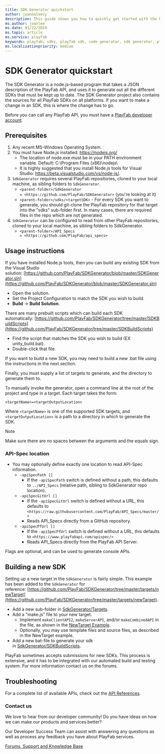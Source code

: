 ```yaml
---
title: SDK Generator quickstart
author: joannaleecy
description: This guide shows you how to quickly get started with the PlayFab SDK Generator.
ms.author: joanlee
ms.date: 01/22/2019
ms.topic: article
ms.service: playfab
keywords: playfab, sdks, playfab sdk, code generator, sdk generator, playfab sdk generator
ms.localizationpriority: medium
---
```


# SDK Generator quickstart

The SDK Generator is a node.js-based program that takes a JSON description of the PlayFab API, and uses it to generate out all the different SDKs that must be kept up to date. The SDK Generator project also contains the sources for all PlayFab SDKs on all platforms. If you want to make a change in an SDK, this is where the change has to go.

Before you can call any PlayFab API, you must have a [PlayFab developer account](https://developer.playfab.com/en-us/sign-up). 

## Prerequisites

1. Any recent MS-Windows Operating System.
2. You must have Node.js installed: <https://nodejs.org/>
   - The location of node.exe must be in your PATH environment variable. Default: C:\Program Files (x86)\nodejs\
   - It is highly suggested that you install Node.js tools for Visual Studio: <https://beta.visualstudio.com/vs/node-js/>.
3. `SdkGenerator` requires several PlayFab repositories, cloned to your local machine, as sibling folders to `SdkGenerator`.
   - `<parent-folder>/SdkGenerator = <https://github.com/PlayFab/SDKGenerator>` (you're looking at it)
   - `<parent-folder>/sdks/<targetSDK>` - For every SDK you want to generate, you should git-clone the PlayFab repository for that target into the "sdks" sub-folder first. In many cases, there are required files in the repo which are not generated.
4. `SdkGenerator` can be configured to read from other PlayFab repositories, cloned to your local machine, as sibling folders to SdkGenerator.
   - `<parent-folder>/API_Specs = <https://github.com/PlayFab/api_specs>`

## Usage instructions

If you have installed Node.js tools, then you can build any existing SDK from the Visual Studio solution: [https://github.com/PlayFab/SDKGenerator/blob/master/SDKGenerator.sln](https://github.com/PlayFab/SDKGenerator/blob/master/SDKGenerator.sln)

- Open the solution.
- Set the Project Configuration to match the SDK you wish to build.
- **Build** -> **Build Solution**.

There are many prebuilt scripts which can build each SDK automatically: [https://github.com/PlayFab/SDKGenerator/tree/master/SDKBuildScripts](https://github.com/PlayFab/SDKGenerator/tree/master/SDKBuildScripts)

- Find the script that matches the SDK you wish to build (EX unity_build.bat).
- Double-click that file.

If you want to build a new SDK, you may need to build a new .bat file using the instructions in the next section.

Finally, you must supply a list of targets to generate, and the directory to generate them to.

To manually invoke the generator, open a command line at the root of the project and type in a target.  Each target takes the form:

`<targetName>=<targetOutputLocation>`

Where `<targetName>` is one of the supported SDK targets, and `<targetOutputLocation>` is a path to a directory in which to generate the SDK.

> [!NOTE]
> Make sure there are no spaces between the arguments and the equals sign.

### API-Spec location

- You may optionally define exactly one location to read API-Spec information.
  - `-apiSpecPath []`
    - If the `-apiSpecPath` switch is defined without a path, this defaults to `../API_Specs` (relative path, sibling to SdkGenerator repo location).
  - `-apiSpecGitUrl []`
    - If the `-apiSpecGitUrl` switch is defined without a URL, this defaults to `<https://raw.githubusercontent.com/PlayFab/API_Specs/master/>`
    - Reads API_Specs directly from a GitHub repository.
  - `-apiSpecPfUrl []`
    - If the `-apiSpecPfUrl` switch is defined without a URL, this defaults to `<https://www.playfabapi.com/apispec/>`
    - Reads API_Specs directly from the PlayFab API Server.

Flags are optional, and can be used to generate console APIs.

## Building a new SDK

Setting up a new target in the `SdkGenerator` is fairly simple. This example has been added to the `SdkGenerator` for reference: [https://github.com/PlayFab/SDKGenerator/tree/master/targets/newTarget](https://github.com/PlayFab/SDKGenerator/tree/master/targets/newTarget).

- Add a new sub-folder in [SdkGenerator/Targets](https://github.com/PlayFab/SDKGenerator/tree/master/targets).
- Add a "make.js" file to your new target.
  - Implement `makeClientAPI2`, `makeServerAPI`, and/or `makeCombinedAPI` in the file, as shown in the [NewTarget Example](https://github.com/PlayFab/SDKGenerator/blob/master/targets/newTarget/make.js).
  - Optionally, you may use template files and source files, as described in the NewTarget example.
- Add a new bat-file to generate your sdk in [SdkGenerator/SDKBuildScripts](https://github.com/PlayFab/SDKGenerator/tree/master/SDKBuildScripts).

PlayFab sometimes accepts submissions for new SDKs. This process is extensive, and it has to be integrated with our automated build and testing system. For more information contact us on the forums.

## Troubleshooting

For a complete list of available APIs, check out the [API References](../../api-references/index.md).

### Contact us

We love to hear from our developer community! Do you have ideas on how we can make our products and services better?

Our Developer Success Team can assist with answering any questions as well as process any feedback you have about PlayFab services.

[Forums, Support and Knowledge Base](https://community.playfab.com/)
